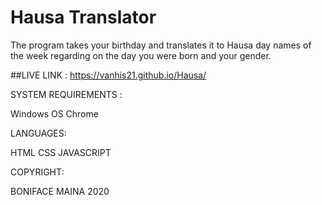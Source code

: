 # Hausa Translator

The program takes your birthday and translates it to Hausa day names of the week regarding on the day you were born and your gender.


##LIVE LINK : https://vanhis21.github.io/Hausa/

SYSTEM REQUIREMENTS :


Windows OS 
Chrome

LANGUAGES:


HTML
CSS
JAVASCRIPT

COPYRIGHT:


BONIFACE MAINA 2020
